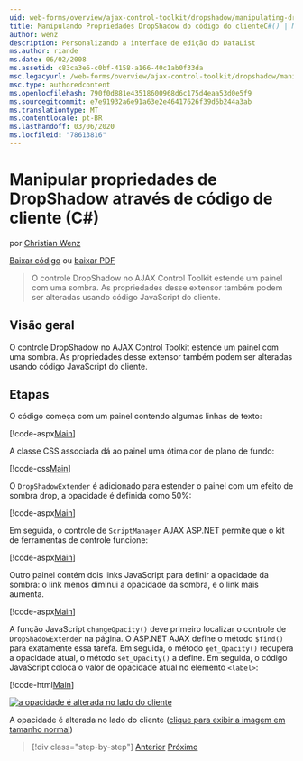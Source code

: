 ```yaml
---
uid: web-forms/overview/ajax-control-toolkit/dropshadow/manipulating-dropshadow-properties-from-client-code-cs
title: Manipulando Propriedades DropShadow do código do clienteC#() | Microsoft Docs
author: wenz
description: Personalizando a interface de edição do DataList
ms.author: riande
ms.date: 06/02/2008
ms.assetid: c83ca3e6-c0bf-4158-a166-40c1ab0f33da
msc.legacyurl: /web-forms/overview/ajax-control-toolkit/dropshadow/manipulating-dropshadow-properties-from-client-code-cs
msc.type: authoredcontent
ms.openlocfilehash: 790f0d881e43518600968d6c175d4eaa53d0e5f9
ms.sourcegitcommit: e7e91932a6e91a63e2e46417626f39d6b244a3ab
ms.translationtype: MT
ms.contentlocale: pt-BR
ms.lasthandoff: 03/06/2020
ms.locfileid: "78613816"
---
```

# <a name="manipulating-dropshadow-properties-from-client-code-c"></a>Manipular propriedades de DropShadow através de código de cliente (C#)

por [Christian Wenz](https://github.com/wenz)

[Baixar código](https://download.microsoft.com/download/5/1/6/51652a81-500b-4f6b-88d3-617103e7941e/DropShadow2.cs.zip) ou [baixar PDF](https://download.microsoft.com/download/b/6/a/b6ae89ee-df69-4c87-9bfb-ad1eb2b23373/dropshadow2CS.pdf)

> O controle DropShadow no AJAX Control Toolkit estende um painel com uma sombra. As propriedades desse extensor também podem ser alteradas usando código JavaScript do cliente.

## <a name="overview"></a>Visão geral

O controle DropShadow no AJAX Control Toolkit estende um painel com uma sombra. As propriedades desse extensor também podem ser alteradas usando código JavaScript do cliente.

## <a name="steps"></a>Etapas

O código começa com um painel contendo algumas linhas de texto:

[!code-aspx[Main](manipulating-dropshadow-properties-from-client-code-cs/samples/sample1.aspx)]

A classe CSS associada dá ao painel uma ótima cor de plano de fundo:

[!code-css[Main](manipulating-dropshadow-properties-from-client-code-cs/samples/sample2.css)]

O `DropShadowExtender` é adicionado para estender o painel com um efeito de sombra drop, a opacidade é definida como 50%:

[!code-aspx[Main](manipulating-dropshadow-properties-from-client-code-cs/samples/sample3.aspx)]

Em seguida, o controle de `ScriptManager` AJAX ASP.NET permite que o kit de ferramentas de controle funcione:

[!code-aspx[Main](manipulating-dropshadow-properties-from-client-code-cs/samples/sample4.aspx)]

Outro painel contém dois links JavaScript para definir a opacidade da sombra: o link menos diminui a opacidade da sombra, e o link mais aumenta.

[!code-aspx[Main](manipulating-dropshadow-properties-from-client-code-cs/samples/sample5.aspx)]

A função JavaScript `changeOpacity()` deve primeiro localizar o controle de `DropShadowExtender` na página. O ASP.NET AJAX define o método `$find()` para exatamente essa tarefa. Em seguida, o método `get_Opacity()` recupera a opacidade atual, o método `set_Opacity()` a define. Em seguida, o código JavaScript coloca o valor de opacidade atual no elemento `<label>`:

[!code-html[Main](manipulating-dropshadow-properties-from-client-code-cs/samples/sample6.html)]

[![a opacidade é alterada no lado do cliente](manipulating-dropshadow-properties-from-client-code-cs/_static/image2.png)](manipulating-dropshadow-properties-from-client-code-cs/_static/image1.png)

A opacidade é alterada no lado do cliente ([clique para exibir a imagem em tamanho normal](manipulating-dropshadow-properties-from-client-code-cs/_static/image3.png))

> [!div class="step-by-step"]
> [Anterior](adjusting-the-z-index-of-a-dropshadow-cs.md)
> [Próximo](adjusting-the-z-index-of-a-dropshadow-vb.md)
